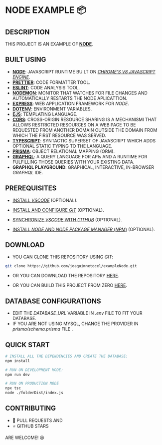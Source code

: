 # NODE EXAMPLE 📦

## DESCRIPTION

THIS PROJECT IS AN EXAMPLE OF **[NODE](https://nodejs.org)**.

## BUILT USING

* **[NODE](https://nodejs.org)**: JAVASCRIPT RUNTIME BUILT ON [_CHROME'S V8 JAVASCRIPT ENGINE_](https://v8.dev).
* **[PRETTIER](https://prettier.io)**: CODE FORMATTER TOOL.
* **[ESLINT](https://eslint.org)**: CODE ANALYSIS TOOL.
* **[NODEMON](https://nodemon.io/)**: MONITOR THAT WATCHES FOR FILE CHANGES AND AUTOMATICALLY RESTARTS THE NODE APLICATTION.
* **[EXPRESS](https://expressjs.com)**: WEB APPLICATION FRAMEWORK FOR _NODE_.
* **[DOTENV](https://www.npmjs.com/package/dotenv)**: ENVIRONMENT VARIABLES.
* **[EJS](https://ejs.co)**: TEMPLATING LANGUAGE.
* **[CORS](https://www.npmjs.com/package/cors)**: CROSS-ORIGIN RESOURCE SHARING IS A MECHANISMI THAT ALLOWS RESTRICTED RESOURCES ON A WEB PAGE TO BE REQUESTED FROM ANOTHER DOMAIN OUTSIDE THE DOMAIN FROM WHICH THE FIRST RESOURCE WAS SERVED.
* **[TYPESCRIPT](https://www.typescriptlang.org)**: SYNTACTIC SUPERSET OF JAVASCRIPT WHICH ADDS OPTIONAL STATIC TYPING TO THE LANGUAGE.
* **[PRISMA](https://www.prisma.io)**: OBJECT RELATIONAL MAPPING (ORM).
* **[GRAPHQL](https://graphql.org)**: A QUERY LANGUAGE FOR APIs AND A RUNTIME FOR FULFILLING THOSE QUERIES WITH YOUR EXISTING DATA.
* **GRAPHQL PLAYGROUND**: GRAPHICAL, INTERACTIVE, IN-BROWSER _GRAPHQL_ IDE.

## PREREQUISITES

* [INSTALL _VSCODE_](./folderMarkdown/folderVscodeInstallation/fileVscodeInstallation.md) (OPTIONAL).

* [INSTALL AND CONFIGURE _GIT_](./folderMarkdown/fileInstallAndConfigureGit.md) (OPTIONAL).

* [SYNCHRONIZE _VSCODE_ WITH _GITHUB_](./folderMarkdown/fileSynchronizeVscodeWithGithub.md) (OPTIONAL).

* [INSTALL _NODE_ AND _NODE PACKAGE MANAGER_ (_NPM_)](./folderMarkdown/fileInstallNodeAndNpm.md) (OPTIONAL).

## DOWNLOAD

* YOU CAN CLONE THIS REPOSITORY USING _GIT_:

```bash
git clone https://github.com/joaquimnetocel/exampleNode.git
```

* OR YOU CAN DOWNLOAD THE REPOSITORY [HERE](https://github.com/joaquimnetocel/exampleNode/archive/refs/heads/master.zip).

* OR YOU CAN BUILD THIS PROJECT FROM ZERO [HERE](./folderMarkdown/fileProjectCreation.md).

## DATABASE CONFIGURATIONS

* EDIT THE _DATABASE_URL_ VARIABLE IN _.env_ FILE TO FIT YOUR DATABASE.
* IF YOU ARE NOT USING MYSQL, CHANGE THE PROVIDER IN _prisma/schema.prisma_ FILE .

## QUICK START

```bash
# INSTALL ALL THE DEPENDENCIES AND CREATE THE DATABASE:
npm install
```

```bash
# RUN ON DEVELOPMENT MODE:
npm run dev
```

```bash
# RUN ON PRODUCTION MODE
npx tsc
node ./folderDist/index.js
```

## CONTRIBUTING

* :twisted_rightwards_arrows: PULL REQUESTS AND
* :star: GITHUB STARS

ARE WELCOME! :smiley:
